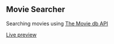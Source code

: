 ## Movie Searcher

Searching movies using [The Movie db API](https://themoviedb.org)

[Live preview](https://my-movie-search.netlify.app/)
